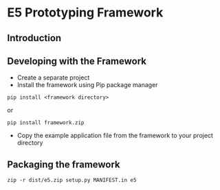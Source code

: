 # E5 Prototyping Framework


## Introduction


## Developing with the Framework

* Create a separate project
* Install the framework using Pip package manager
```
pip install <framework directory>
```
or
```
pip install framework.zip
```

* Copy the example application file from the framework to your project directory

## Packaging the framework

```
zip -r dist/e5.zip setup.py MANIFEST.in e5
```
